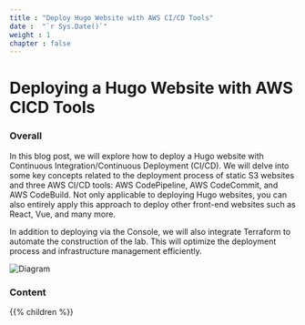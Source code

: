 ```yaml
---
title : "Deploy Hugo Website with AWS CI/CD Tools"
date :  "`r Sys.Date()`" 
weight : 1 
chapter : false
---
```

# Deploying a Hugo Website with AWS CICD Tools

### Overall

In this blog post, we will explore how to deploy a Hugo website with Continuous Integration/Continuous Deployment (CI/CD). We will delve into some key concepts related to the deployment process of static S3 websites and three AWS CI/CD tools: AWS CodePipeline, AWS CodeCommit, and AWS CodeBuild. Not only applicable to deploying Hugo websites, you can also entirely apply this approach to deploy other front-end websites such as React, Vue, and many more.

In addition to deploying via the Console, we will also integrate Terraform to automate the construction of the lab. This will optimize the deployment process and infrastructure management efficiently.

![Diagram](/fcj-workshop1/images/diagram.png)

### Content

{{% children  %}}
